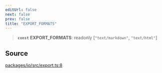 ```yaml
---
editUrl: false
next: false
prev: false
title: "EXPORT_FORMATS"
---
```


> **`const`** **EXPORT\_FORMATS**: readonly [`"text/markdown"`, `"text/html"`]

## Source

[packages/io/src/export.ts:8](https://github.com/nodenogg-in/alpha-p2p/blob/920eddf19cd5eb07c362d64c8ceeef67e0a2790c/packages/io/src/export.ts#L8)

